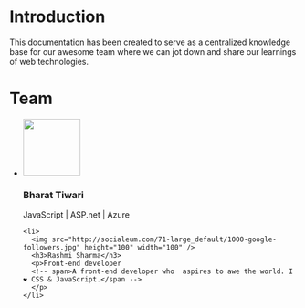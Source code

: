 # Introduction

This documentation has been created to serve as a centralized knowledge base for our awesome team where we can jot down and share our learnings of web technologies.


# Team

<div class="jsb-thumbnailList">
  <div>
  <ul>
    <li>
      <img src="http://socialeum.com/71-large_default/1000-google-followers.jpg" height="100" width="100" />
      <h3>Bharat Tiwari</h3>
      <p>JavaScript | ASP.net | Azure</p>
    </li>
      
    <li>
      <img src="http://socialeum.com/71-large_default/1000-google-followers.jpg" height="100" width="100" />
      <h3>Rashmi Sharma</h3>
      <p>Front-end developer
      <!-- span>A front-end developer who  aspires to awe the world. I ❤ CSS & JavaScript.</span -->
      </p>
    </li>
 


  </ul>
  </div>
</div>


<!--
{% method %}
## Install {#install}

The first thing is to get the GitBook API client.

{% sample lang="js" %}
```bash
$ npm install gitbook-api
```

{% sample lang="go" %}
```bash
$ go get github.com/GitbookIO/go-gitbook-api
```
{% endmethod %}

https://github.com/GitbookIO/theme-api
-->